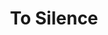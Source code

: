 ---
pid: llg193
title: To Silence
location_transcription: Carpenter & Greene
coordinates: "[-75.195837031341, 40.046380034014]"
zipcode: 
gen_neighborhood: 
neighborhood: 
outside_phl: 
age: 
age_range: 
instagram: 
image_file_name: llg_193.jpg
proposal_transcription: A Monument Dedicated To Silence
topic: Unknown
topic_summary: '0'
type: Memorial
keywords_other: plinth, silence
credit: "#silence"
image_labels: 
twitter: 
facebook: 
permalink: "/monuments/llg193/"
layout: item-page
---
